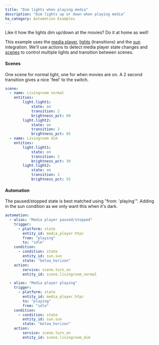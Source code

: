 ```yaml
---
title: "Dim lights when playing media"
description: "Dim lights up or down when playing media"
ha_category: Automation Examples
---
```


Like it how the lights dim up/down at the movies? Do it at home as well!

This example uses the [media player](/integrations/media_player/), [lights](/integrations/light/) (transitions) and the [sun](/integrations/sun/) integration. We'll use actions to detect media player state changes and [scenes](/integrations/scene/) to control multiple lights and transition between scenes.

#### Scenes
One scene for normal light, one for when movies are on. A 2 second transition gives a nice 'feel' to the switch.

```yaml
scene:
  - name: Livingroom normal
    entities:
        light.light1:
            state: on
            transition: 2
            brightness_pct: 60
        light.light2:
            state: on
            transition: 2
            brightness_pct: 85
  - name: Livingroom dim
    entities:
        light.light1:
            state: on
            transition: 2
            brightness_pct: 30
        light.light2:
            state: on
            transition: 2
            brightness_pct: 55
```


#### Automation 
The paused/stopped state is best matched using "from: 'playing'". Adding in the sun condition as we only want this when it's dark.

```yaml
automation:
  - alias: "Media player paused/stopped"
    trigger:
      - platform: state
        entity_id: media_player.htpc
        from: "playing"
        to: "idle"
    condition:
      - condition: state
        entity_id: sun.sun
        state: "below_horizon"
    action:
        service: scene.turn_on
        entity_id: scene.livingroom_normal

  - alias: "Media player playing"
    trigger:
      - platform: state
        entity_id: media_player.htpc
        to: "playing"
        from: "idle"
    condition:
      - condition: state
        entity_id: sun.sun
        state: "below_horizon"
    action:
        service: scene.turn_on
        entity_id: scene.livingroom_dim
```

